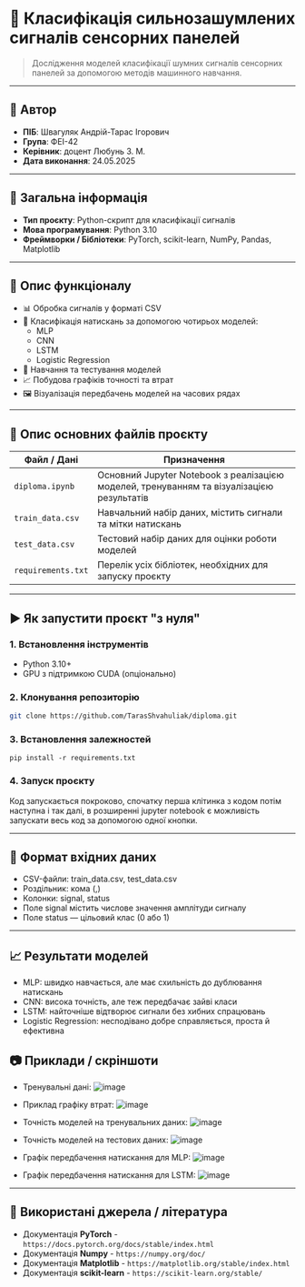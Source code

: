 # 📘 Класифікація сильнозашумлених сигналів сенсорних панелей

> Дослідження моделей класифікації шумних сигналів сенсорних панелей за допомогою методів машинного навчання.

---

## 👤 Автор

- **ПІБ**: Швагуляк Андрій-Тарас Ігорович
- **Група**: ФЕІ-42
- **Керівник**: доцент Любунь З. М. 
- **Дата виконання**: 24.05.2025

---

## 📌 Загальна інформація

- **Тип проєкту**: Python-скрипт для класифікації сигналів
- **Мова програмування**: Python 3.10
- **Фреймворки / Бібліотеки**: PyTorch, scikit-learn, NumPy, Pandas, Matplotlib

---

## 🧠 Опис функціоналу

- 📊 Обробка сигналів у форматі CSV
- 🧠 Класифікація натискань за допомогою чотирьох моделей:
  - MLP
  - CNN
  - LSTM
  - Logistic Regression
- 🧪 Навчання та тестування моделей
- 📈 Побудова графіків точності та втрат
- 🖼️ Візуалізація передбачень моделей на часових рядах

---

## 🧱 Опис основних файлів проєкту

| Файл / Дані               | Призначення                                               |
|--------------------------|-----------------------------------------------------------|
| `diploma.ipynb`          | Основний Jupyter Notebook з реалізацією моделей, тренуванням та візуалізацією результатів |
| `train_data.csv`         | Навчальний набір даних, містить сигнали та мітки натискань |
| `test_data.csv`          | Тестовий набір даних для оцінки роботи моделей            |
| `requirements.txt`       | Перелік усіх бібліотек, необхідних для запуску проєкту     |


---

## ▶️ Як запустити проєкт "з нуля"

### 1. Встановлення інструментів

- Python 3.10+
- GPU з підтримкою CUDA (опціонально)

### 2. Клонування репозиторію

```bash
git clone https://github.com/TarasShvahuliak/diploma.git
```

### 3. Встановлення залежностей

```
pip install -r requirements.txt
```

### 4. Запуск проєкту

Код запускається покроково, спочатку перша клітинка з кодом потім наступна і так далі, в розширенні jupyter notebook є можливість запускати весь код за допомогою одної кнопки.


---

## 🔌 Формат вхідних даних

- CSV-файли: train_data.csv, test_data.csv
- Роздільник: кома (,)
- Колонки: signal, status
- Поле signal містить числове значення амплітуди сигналу
- Поле status — цільовий клас (0 або 1)

---

## 📈 Результати моделей

- MLP: швидко навчається, але має схильність до дублювання натискань
- CNN: висока точність, але теж передбачає зайві класи
- LSTM: найточніше відтворює сигнали без хибних спрацювань
- Logistic Regression: несподівано добре справляється, проста й ефективна


## 📷 Приклади / скріншоти

- Тренувальні дані:
![image](https://github.com/user-attachments/assets/a617b69f-9972-4be2-8405-3e9f448e3453)

- Приклад графіку втрат:
![image](https://github.com/user-attachments/assets/cfb29004-20e9-483b-ab31-26484877cda4)


- Точність моделей на тренувальних даних:
![image](https://github.com/user-attachments/assets/ef151527-d366-478a-a33d-e622146ee15b)

- Точність моделей на тестових даних:
![image](https://github.com/user-attachments/assets/e2015fae-b435-469f-90f7-b5ce211ce82e)

- Графік передбачення натискання для MLP:
![image](https://github.com/user-attachments/assets/f46ce446-0b24-40a3-8164-aa6ab779de06)

- Графік передбачення натискання для LSTM:
![image](https://github.com/user-attachments/assets/2df93c2a-9cc7-419f-8ef9-335dfc99fd17)


---

## 🧾 Використані джерела / література

* Документація **PyTorch** - `https://docs.pytorch.org/docs/stable/index.html`
* Документація **Numpy** - `https://numpy.org/doc/`
* Документація **Matplotlib** - `https://matplotlib.org/stable/index.html`
* Документація **scikit-learn** - `https://scikit-learn.org/stable/`


